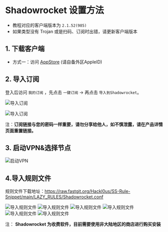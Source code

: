 # Shadowrocket 设置方法

- 教程对应的客户端版本为 `2.1.52(985)`
- 如果类型没有 Trojan 或是扫码、订阅时出错，请更新客户端版本

## 1. 下载客户端 
-  方式一：访问 [AppStore](https://apps.apple.com/us/app/shadowrocket/id932747118) (请自备外区AppleID)

## 2. 导入订阅
登入后访问 `我的订阅` ，先点击 `一键订阅` -> 再点击 `导入到Shadowrocket`。

![导入订阅](https://raw.githubusercontents.com/akiiya/Tutorials/main/Shadowrocket/1.png)

![导入订阅](https://raw.githubusercontents.com/akiiya/Tutorials/main/Shadowrocket/2.png)

注：**订阅链接与您的密码一样重要，请勿分享给他人，如不慎泄露，请在产品详情页面重置链接。**

## 3. 启动VPN&选择节点
![启动VPN](https://raw.githubusercontents.com/akiiya/Tutorials/main/Shadowrocket/3.png)

## 4.导入规则文件
规则文件下载地址：https://raw.fastgit.org/Hackl0us/SS-Rule-Snippet/main/LAZY_RULES/Shadowrocket.conf

![导入规则文件](https://raw.githubusercontents.com/akiiya/Tutorials/main/Shadowrocket/4.png)
![导入规则文件](https://raw.githubusercontents.com/akiiya/Tutorials/main/Shadowrocket/5.png)
![导入规则文件](https://raw.githubusercontents.com/akiiya/Tutorials/main/Shadowrocket/6.png)
![导入规则文件](https://raw.githubusercontents.com/akiiya/Tutorials/main/Shadowrocket/7.png)
![导入规则文件](https://raw.githubusercontents.com/akiiya/Tutorials/main/Shadowrocket/8.png)
![导入规则文件](https://raw.githubusercontents.com/akiiya/Tutorials/main/Shadowrocket/9.png)

注： **Shadowrocket 为收费软件，目前需要使用非大陆地区的商店进行购买安装**